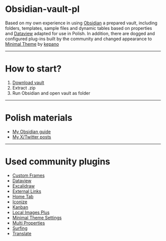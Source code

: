# Obsidian-vault-pl
Based on my own experience in using [Obsidian](https://obsidian.md) a prepared vault, including folders, templates, sample files and dynamic tables based on properties and [Dataview](https://github.com/blacksmithgu/obsidian-dataview) adapted for use in Polish. In addition, there are dogged and configured plug-ins built by the community and changed appearance to [Minimal Theme](https://github.com/kepano/obsidian-minimal) by [kepano](https://github.com/kepano)

---
# How to start?
1. [Download vault](https://github.com/lenki-a/obsidian-vault-pl/archive/refs/tags/v1.0.0.zip)
2. Extract .zip
3. Run Obsidian and open vault as folder

---
# Polish materials
- [My Obsidian guide](https://md.arkadiuszlenkiewicz.pl/Poradnik+Obsidian/1.+Pierwsze+kroki)
- [My X/Twitter posts](https://x.com/search?q=from%3Alenki_a%20obsidian&src=typed_query)

---
# Used community plugins
- [Custom Frames](https://github.com/Ellpeck/ObsidianCustomFrames)
- [Dataview](https://github.com/blacksmithgu/obsidian-dataview)
- [Excalidraw](https://github.com/zsviczian/obsidian-excalidraw-plugin)
- [External Links](https://github.com/jivimberg/external-links)
- [Home Tab](https://github.com/olrenso/obsidian-home-tab)
- [Iconize](https://github.com/FlorianWoelki/obsidian-iconize)
- [Kanban](https://github.com/mgmeyers/obsidian-kanban)
- [Local Images Plus](https://github.com/Sergei-Korneev/obsidian-local-images-plus)
- [Minimal Theme Settings](https://github.com/kepano/obsidian-minimal-settings)
- [Multi Properties](https://github.com/fez-github/obsidian-multi-properties)
- [Surfing](https://github.com/PKM-er/Obsidian-Surfing)
- [Translate](https://github.com/Fevol/obsidian-translate)
